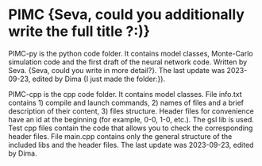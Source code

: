 # PIMC {Seva, could you additionally write the full title ?:)}

PIMC-py is the python code folder. It contains model classes, Monte-Carlo simulation code and the first draft of the neural network code. Written by Seva. {Seva, could you write in more detail?}. The last update was 2023-09-23, edited by Dima {I just made the folder:}). 

PIMC-cpp is the cpp code folder. It contains model classes. File info.txt contains 1) compile and launch commands, 2) names of files and a brief description of their content, 3) files structure. Header files for convenience have an id at the beginning (for example, 0-0, 1-0, etc.). The gsl lib is used. Test cpp files contain the code that allows you to check the corresponding header files. File main.cpp contains only the general structure of the included libs and the header files. The last update was 2023-09-23, edited by Dima.
